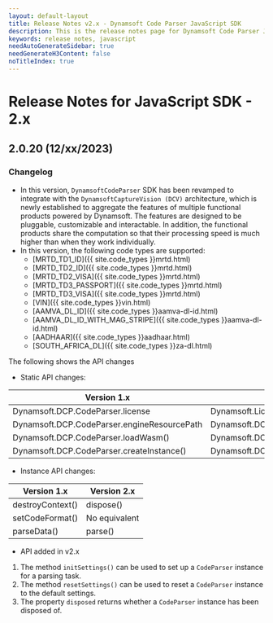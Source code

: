 ```yaml
---
layout: default-layout
title: Release Notes v2.x - Dynamsoft Code Parser JavaScript SDK
description: This is the release notes page for Dynamsoft Code Parser JavaScript SDK v2.x.
keywords: release notes, javascript
needAutoGenerateSidebar: true
needGenerateH3Content: false
noTitleIndex: true
---
```


# Release Notes for JavaScript SDK - 2.x

## 2.0.20 (12/xx/2023)

### Changelog

* In this version, `DynamsoftCodeParser` SDK has been revamped to integrate with the `DynamsoftCaptureVision (DCV)` architecture, which is newly established to aggregate the features of multiple functional products powered by Dynamsoft. The features are designed to be pluggable, customizable and interactable. In addition, the functional products share the computation so that their processing speed is much higher than when they work individually.
* In this version, the following code types are supported:
  * [MRTD_TD1_ID]({{ site.code_types }}mrtd.html)
  * [MRTD_TD2_ID]({{ site.code_types }}mrtd.html)
  * [MRTD_TD2_VISA]({{ site.code_types }}mrtd.html)
  * [MRTD_TD3_PASSPORT]({{ site.code_types }}mrtd.html)
  * [MRTD_TD3_VISA]({{ site.code_types }}mrtd.html)
  * [VIN]({{ site.code_types }}vin.html)
  * [AAMVA_DL_ID]({{ site.code_types }}aamva-dl-id.html)
  * [AAMVA_DL_ID_WITH_MAG_STRIPE]({{ site.code_types }}aamva-dl-id.html)
  * [AADHAAR]({{ site.code_types }}aadhaar.html)
  * [SOUTH_AFRICA_DL]({{ site.code_types }}za-dl.html)

The following shows the API changes

* Static API changes:

| Version 1.x                                 | Version 2.x                                       |
| ------------------------------------------- | ------------------------------------------------- |
| Dynamsoft.DCP.CodeParser.license            | Dynamsoft.License.LicenseManager.initLicense()    |
| Dynamsoft.DCP.CodeParser.engineResourcePath | Dynamsoft.DCP.CodeParserModule.engineResourcePath |
| Dynamsoft.DCP.CodeParser.loadWasm()         | Dynamsoft.DCP.CodeParser.loadWasm()               |
| Dynamsoft.DCP.CodeParser.createInstance()   | Dynamsoft.DCP.CodeParser.createInstance()         |

* Instance API changes:

| Version 1.x      | Version 2.x   |
| ---------------- | ------------- |
| destroyContext() | dispose()     |
| setCodeFormat()  | No equivalent |
| parseData()      | parse()       |

* API added in v2.x

1. The method `initSettings()` can be used to set up a `CodeParser` instance for a parsing task.
2. The method `resetSettings()` can be used to reset a `CodeParser` instance to the default settings.
3. The property `disposed` returns whether a `CodeParser` instance has been disposed of.
